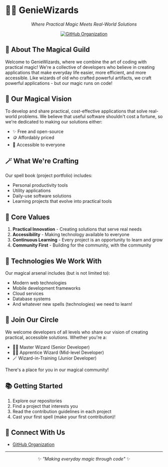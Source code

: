 # 🧙‍♂️ GenieWizards

<div align="center">
  
*Where Practical Magic Meets Real-World Solutions*

[![GitHub Organization](https://img.shields.io/badge/GitHub-GenieWizards-blue?style=for-the-badge&logo=github)](https://github.com/GenieWizards)
</div>

## 🌟 About The Magical Guild

Welcome to GenieWizards, where we combine the art of coding with practical magic! We're a collective of developers who believe in creating applications that make everyday life easier, more efficient, and more accessible. Like wizards of old who crafted powerful artifacts, we craft powerful applications - but our magic runs on code!

## 🎯 Our Magical Vision

To develop and share practical, cost-effective applications that solve real-world problems. We believe that useful software shouldn't cost a fortune, so we're dedicated to making our solutions either:
- ✨ Free and open-source
- 🪙 Affordably priced
- 🤝 Accessible to everyone

## 🪄 What We're Crafting

Our spell book (project portfolio) includes:
- Personal productivity tools
- Utility applications
- Daily-use software solutions
- Learning projects that evolve into practical tools

## 💫 Core Values

1. **Practical Innovation** - Creating solutions that serve real needs
2. **Accessibility** - Making technology available to everyone
3. **Continuous Learning** - Every project is an opportunity to learn and grow
4. **Community First** - Building for the community, with the community

## 🧪 Technologies We Work With

Our magical arsenal includes (but is not limited to):
- Modern web technologies
- Mobile development frameworks
- Cloud services
- Database systems
- And whatever new spells (technologies) we need to learn!

## 🌈 Join Our Circle

We welcome developers of all levels who share our vision of creating practical, accessible solutions. Whether you're a:
- 🧙‍♂️ Master Wizard (Senior Developer)
- 🧙‍♀️ Apprentice Wizard (Mid-level Developer)
- 🪄 Wizard-in-Training (Junior Developer)

There's a place for you in our magical community!

## 📚 Getting Started

1. Explore our repositories
2. Find a project that interests you
3. Read the contribution guidelines in each project
4. Cast your first spell (make your first contribution)!

## 🤝 Connect With Us

- [GitHub Organization](https://github.com/GenieWizards)

---

<div align="center">
  
✨ *"Making everyday magic through code"* ✨

</div>

